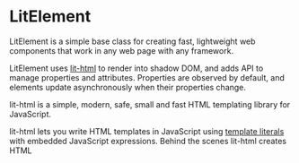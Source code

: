 # LitElement

LitElement is a simple base class for creating fast, lightweight web components that work in any web page with any framework.

LitElement uses [lit-html](https://lit-html.polymer-project.org/) to render into shadow DOM, and adds API to manage properties and attributes.
Properties are observed by default, and elements update asynchronously when their properties change.

lit-html is a simple, modern, safe, small and fast HTML templating library for JavaScript.

lit-html lets you write HTML templates in JavaScript using [template literals](https://developer.mozilla.org/en-US/docs/Web/JavaScript/Reference/Template_literals) with embedded JavaScript expressions. Behind the scenes lit-html creates HTML <template> elements from your JavaScript templates and processes them so that it knows exactly where to insert and update the values from expressions.

## Getting started

```bash
npm install -g polymer-cli
```

Install `lit-element` package:

```bash
npm install lit-element
```

### First element

Create a `.js` file:

```javascript
import { LitElement, html } from 'lit-element';

// Extend the LitElement base class
class MyElement extends LitElement {

  /**
   * Implement `render` to define a template for your element.
   *
   * You must provide an implementation of `render` for any element
   * that uses LitElement as a base class.
   */
  render(){
    /**
     * `render` must return a lit-html `TemplateResult`.
     *
     * To create a `TemplateResult`, tag a JavaScript template literal
     * with the `html` helper function:
     */
    return html`
      <!-- template content -->
      <p>A paragraph</p>
    `;
  }
}
// Register the new element with the browser.
customElements.define('my-element', MyElement);
```

TypeScript decorator `@customElement` are also available to define a class as a custom element.


## Test element

```bash
polymer serve
```

## First impresion

- No use of custom directives such as `<dom-repeat>`.
- Mainly use the JavaScript for the template logic.
- Data binding, observer.
- Events.
- TypeScript decorator are available for the class, the properties, the events, etc.
- Styles can be put in separated `static` getter method.
- Predefined and customer property mapper, easier to pass complex values such as arrays or more complex objects, in other cases everything must be pass a string.
- Less complex, more concise than other system such as Angular Elements, easy to debug and to test.
- Slots and light DOM child.
- Compose template from other templates.
- Really small and light set of features.
- Fast.
- [Directives](https://lit-html.polymer-project.org/guide/creating-directives)
- Full complete support of directives, functions etc to create custom elements in a easy way.
- VSCode plugin.

A bundler should be configured.

## Reference

- [LitElement guide][lit-element-guide]
- [Lit-html][lit-html]

[lit-element-guide]: https://lit-element.polymer-project.org/guide
[lit-html]:https://lit-html.polymer-project.org/